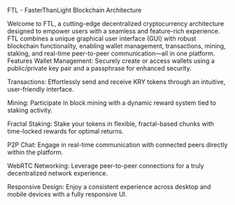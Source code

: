 FTL - FasterThanLight Blockchain Architecture

Welcome to FTL, a cutting-edge decentralized cryptocurrency architecture designed to empower users with a seamless and feature-rich experience. FTL combines a unique graphical user interface (GUI) with robust blockchain functionality, enabling wallet management, transactions, mining, staking, and real-time peer-to-peer communication—all in one platform.
Features
Wallet Management: Securely create or access wallets using a public/private key pair and a passphrase for enhanced security.

Transactions: Effortlessly send and receive KRY tokens through an intuitive, user-friendly interface.

Mining: Participate in block mining with a dynamic reward system tied to staking activity.

Fractal Staking: Stake your tokens in flexible, fractal-based chunks with time-locked rewards for optimal returns.

P2P Chat: Engage in real-time communication with connected peers directly within the platform.

WebRTC Networking: Leverage peer-to-peer connections for a truly decentralized network experience.

Responsive Design: Enjoy a consistent experience across desktop and mobile devices with a fully responsive UI.

